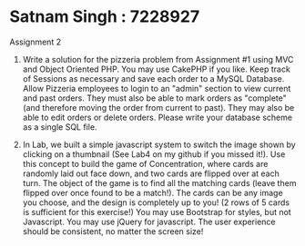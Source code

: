 # Satnam Singh : 7228927
Assignment 2

1. Write a solution for the pizzeria problem from Assignment #1 using MVC and Object Oriented PHP. You may use CakePHP if you like. Keep track of Sessions as necessary and save each order to a MySQL Database.
Allow Pizzeria employees to login to an "admin" section to view current and past orders. They must also be able to mark orders as "complete" (and therefore moving the order from current to past). They may also be able to edit orders or delete orders.
Please write your database scheme as a single SQL file.

2. In Lab, we built a simple javascript system to switch the image shown by clicking on a thumbnail (See Lab4 on my github if you missed it!). Use this concept to build the game of Concentration, where cards are randomly laid out face down, and two cards are flipped over at each turn. The object of the game is to find all the matching cards (leave them flipped over once found to be a match!).
The cards can be any image you choose, and the design is completely up to you! (2 rows of 5 cards is sufficient for this exercise!)
You may use Bootstrap for styles, but not Javascript.
You may use jQuery for javascript.
The user experience should be consistent, no matter the screen size!
